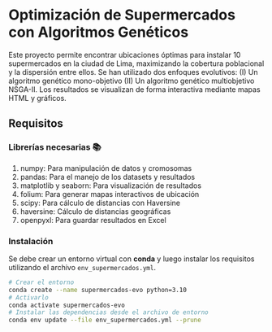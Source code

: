 # Optimización de Supermercados con Algoritmos Genéticos
Este proyecto permite encontrar ubicaciones óptimas para instalar 10 supermercados en la ciudad de Lima, maximizando la cobertura poblacional y la dispersión entre ellos. Se han utilizado dos enfoques evolutivos: (I) Un algoritmo genético mono-objetivo (II) Un algoritmo genético multiobjetivo NSGA-II. Los resultados se visualizan de forma interactiva mediante mapas HTML y gráficos.

## Requisitos

### Librerías necesarias 📚
1. numpy: Para manipulación de datos y cromosomas
2. pandas: Para el manejo de los datasets y resultados
3. matplotlib y seaborn: Para visualización de resultados
4. folium: Para generar mapas interactivos de ubicación
5. scipy: Para cálculo de distancias con Haversine
6. haversine: Cálculo de distancias geográficas
7. openpyxl: Para guardar resultados en Excel

### Instalación

Se debe crear un entorno virtual con **conda** y luego instalar los requisitos utilizando el archivo `env_supermercados.yml`.

```bash
# Crear el entorno
conda create --name supermercados-evo python=3.10
# Activarlo
conda activate supermercados-evo
# Instalar las dependencias desde el archivo de entorno
conda env update --file env_supermercados.yml --prune
